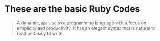 # These are the basic Ruby Codes

>  A dynamic, `open source` programming language with a focus on simplicity and productivity. It has an elegant syntax that is natural to read and easy to write.